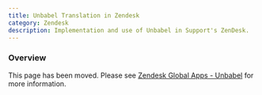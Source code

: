 ```yaml
---
title: Unbabel Translation in Zendesk
category: Zendesk
description: Implementation and use of Unbabel in Support's ZenDesk.
---
```


### Overview

This page has been moved. Please see
[Zendesk Global Apps - Unbabel](/handbook/support/readiness/operations/docs/zendesk/apps/#unbabel)
for more information.
